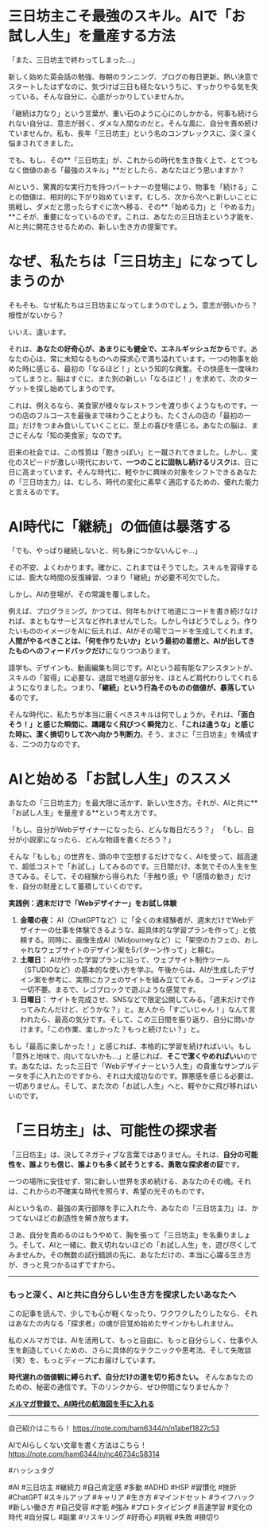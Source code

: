 
# 三日坊主こそ最強のスキル。AIで「お試し人生」を量産する方法

「また、三日坊主で終わってしまった…」

新しく始めた英会話の勉強、毎朝のランニング、ブログの毎日更新。熱い決意でスタートしたはずなのに、気づけば三日も経たないうちに、すっかりやる気を失っている。そんな自分に、心底がっかりしていませんか。

「継続は力なり」という言葉が、重い石のように心にのしかかる。何事も続けられない自分は、意志が弱く、ダメな人間なのだと。そんな風に、自分を責め続けていませんか。私も、長年「三日坊主」という名のコンプレックスに、深く深く悩まされてきました。

でも、もし、その**「三日坊主」が、これからの時代を生き抜く上で、とてつもなく価値のある「最強のスキル」**だとしたら、あなたはどう思いますか？

AIという、驚異的な実行力を持つパートナーの登場により、物事を「続ける」ことの価値は、相対的に下がり始めています。むしろ、次から次へと新しいことに挑戦し、ダメだと思ったらすぐに次へ移る、その**「始める力」と「やめる力」**こそが、重要になっているのです。これは、あなたの三日坊主という才能を、AIと共に開花させるための、新しい生き方の提案です。

# なぜ、私たちは「三日坊主」になってしまうのか

そもそも、なぜ私たちは三日坊主になってしまうのでしょう。意志が弱いから？根性がないから？

いいえ、違います。

それは、**あなたの好奇心が、あまりにも健全で、エネルギッシュだから**です。あなたの心は、常に未知なるものへの探求心で満ち溢れています。一つの物事を始めた時に感じる、最初の「なるほど！」という知的な興奮。その快感を一度味わってしまうと、脳はすぐに、また別の新しい「なるほど！」を求めて、次のターゲットを探し始めてしまうのです。

これは、例えるなら、美食家が様々なレストランを渡り歩くようなものです。一つの店のフルコースを最後まで味わうことよりも、たくさんの店の「最初の一皿」だけをつまみ食いしていくことに、至上の喜びを感じる。あなたの脳は、まさにそんな「知の美食家」なのです。

旧来の社会では、この性質は「飽きっぽい」と一蹴されてきました。しかし、変化のスピードが激しい現代において、**一つのことに固執し続けるリスク**は、日に日に高まっています。そんな時代に、軽やかに興味の対象をシフトできるあなたの「三日坊主力」は、むしろ、時代の変化に素早く適応するための、優れた能力と言えるのです。

# AI時代に「継続」の価値は暴落する

「でも、やっぱり継続しないと、何も身につかないんじゃ…」

その不安、よくわかります。確かに、これまではそうでした。スキルを習得するには、膨大な時間の反復練習、つまり「継続」が必要不可欠でした。

しかし、AIの登場が、その常識を覆しました。

例えば、プログラミング。かつては、何年もかけて地道にコードを書き続けなければ、まともなサービスなど作れませんでした。しかし今はどうでしょう。作りたいもののイメージをAIに伝えれば、AIがその場でコードを生成してくれます。**人間がやるべきことは、「何を作りたいか」という最初の着想と、AIが出してきたものへのフィードバックだけ**になりつつあります。

語学も、デザインも、動画編集も同じです。AIという超有能なアシスタントが、スキルの「習得」に必要な、退屈で地道な部分を、ほとんど肩代わりしてくれるようになりました。つまり、**「継続」という行為そのものの価値が、暴落している**のです。

そんな時代に、私たちが本当に磨くべきスキルは何でしょうか。それは、**「面白そう！」と感じた瞬間に、躊躇なく飛びつく瞬発力**と、**「これは違うな」と感じた時に、潔く損切りして次へ向かう判断力**。そう、まさに「三日坊主」を構成する、二つの力なのです。

# AIと始める「お試し人生」のススメ

あなたの「三日坊主力」を最大限に活かす、新しい生き方。それが、AIと共に**「お試し人生」を量産する**という考え方です。

「もし、自分がWebデザイナーになったら、どんな毎日だろう？」
「もし、自分が小説家になったら、どんな物語を書くだろう？」

そんな「もしも」の世界を、頭の中で空想するだけでなく、AIを使って、超高速で、超低コストで「お試し」してみるのです。三日間だけ、本気でその人生を生きてみる。そして、その経験から得られた「手触り感」や「感情の動き」だけを、自分の財産として蓄積していくのです。

**実践例：週末だけで「Webデザイナー」をお試し体験**

1.  **金曜の夜：** AI（ChatGPTなど）に「全くの未経験者が、週末だけでWebデザイナーの仕事を体験できるような、超具体的な学習プランを作って」と依頼する。同時に、画像生成AI（Midjourneyなど）に「架空のカフェの、おしゃれなウェブサイトのデザイン案を5パターン作って」と頼む。
2.  **土曜日：** AIが作った学習プランに沿って、ウェブサイト制作ツール（STUDIOなど）の基本的な使い方を学ぶ。午後からは、AIが生成したデザイン案を参考に、実際にカフェのサイトを組み立ててみる。コーディングは一切不要。まるで、レゴブロックで遊ぶような感覚です。
3.  **日曜日：** サイトを完成させ、SNSなどで限定公開してみる。「週末だけで作ってみたんだけど、どうかな？」と。友人から「すごいじゃん！」なんて言われたら、最高の気分です。そして、この三日間を振り返り、自分に問いかけます。「この作業、楽しかった？もっと続けたい？」と。

もし「最高に楽しかった！」と感じれば、本格的に学習を続ければいい。もし「意外と地味で、向いてないかも…」と感じれば、**そこで潔くやめればいい**のです。あなたは、たった三日で「Webデザイナーという人生」の貴重なサンプルデータを手に入れたのですから、それは大成功なのです。罪悪感を感じる必要は、一切ありません。そして、また次の「お試し人生」へと、軽やかに飛び移ればいいのです。

# 「三日坊主」は、可能性の探求者

「三日坊主」は、決してネガティブな言葉ではありません。それは、**自分の可能性を、誰よりも信じ、誰よりも多く試そうとする、勇敢な探求者の証**です。

一つの場所に安住せず、常に新しい世界を求め続ける、あなたのその魂。それは、これからの不確実な時代を照らす、希望の光そのものです。

AIという名の、最強の実行部隊を手に入れた今、あなたの「三日坊主力」は、かつてないほどの創造性を解き放ちます。

さあ、自分を責めるのはもうやめて、胸を張って「三日坊主」を名乗りましょう。そして、AIと一緒に、数え切れないほどの「お試し人生」を、遊び尽くしてみませんか。その無数の試行錯誤の先に、あなただけの、本当に心躍る生き方が、きっと見つかるはずですから。

---

### もっと深く、AIと共に自分らしい生き方を探求したいあなたへ

この記事を読んで、少しでも心が軽くなったり、ワクワクしたりしたなら、それはあなたの内なる「探求者」の魂が目覚め始めたサインかもしれません。

私のメルマガでは、AIを活用して、もっと自由に、もっと自分らしく、仕事や人生を創造していくための、さらに具体的なテクニックや思考法、そして失敗談（笑）を、もっとディープにお届けしています。

**時代遅れの価値観に縛られず、自分だけの道を切り拓きたい。** そんなあなたのための、秘密の通信です。下のリンクから、ぜひ仲間になりませんか？

**[メルマガ登録で、AI時代の航海図を手に入れる](https://pessham.com/)**

---

自己紹介はこちら！
https://note.com/ham6344/n/n1abef1827c53

AIでAIらしくない文章を書く方法はこちら！
https://note.com/ham6344/n/nc46734c58314

#ハッシュタグ

#AI #三日坊主 #継続力 #自己肯定感 #多動 #ADHD #HSP #習慣化 #挫折 #ChatGPT #スキルアップ #キャリア #生き方 #マインドセット #ライフハック #新しい働き方 #自己受容 #才能 #強み #プロトタイピング #高速学習 #変化の時代 #自分探し #副業 #リスキリング #好奇心 #挑戦 #失敗 #損切り
